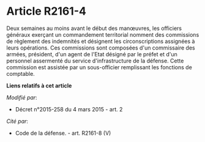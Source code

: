 # Article R2161-4

Deux semaines au moins avant le début des manœuvres, les officiers généraux exerçant un commandement territorial nomment des
commissions de règlement des indemnités et désignent les circonscriptions assignées à leurs opérations. Ces commissions sont
composées d'un commissaire des armées, président, d'un agent de l'Etat désigné par le préfet et d'un personnel assermenté du
service d'infrastructure de la défense. Cette commission est assistée par un sous-officier remplissant les fonctions de
comptable.

**Liens relatifs à cet article**

_Modifié par_:

  - Décret n°2015-258 du 4 mars 2015 - art. 2

_Cité par_:

  - Code de la défense. - art. R2161-8 (V)
